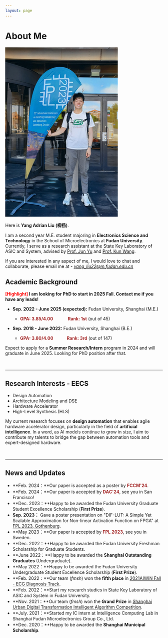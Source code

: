 ```yaml
---
layout: page
---
```


# About Me

  

<img src="images/profile.jpg" class="floatpic" width="360" height="540">

Here is **Yang Adrian Liu (柳扬)**.

I am a second year M.E. student majoring in **Electronics Science and Technology** in the School of Microelectronics at **Fudan University**. Currently, I serve as a research assistant at the State Key Laboratory of ASIC and System, advised by [Prof. Jun Yu](https://sme.fudan.edu.cn/60/5e/c31157a352350/page.htm) and [Prof. Kun Wang](http://eda.ee.ucla.edu/people/kun-wang/index.html). 

If you are interested in any aspect of me, I would love to chat and collaborate, please email me at - *yang_liu22@m.fudan.edu.cn*

## Academic Background

**<font color='red'>[Highlight]</font> I am looking for PhD to start in 2025 Fall. Contact me if you have any leads!**

- **Sep. 2022 - June 2025 (expected):** Fudan University, Shanghai (M.E.)
  - <strong style="color: brown;">GPA: 3.85/4.00</strong> &nbsp; &nbsp; &nbsp; &nbsp; &nbsp;  <strong style="color: brown;">Rank: 1st</strong> (out of 45)

- **Sep. 2018 - June 2022:** Fudan University, Shanghai (B.E.)
  - <strong style="color: brown;">GPA: 3.80/4.00</strong> &nbsp; &nbsp; &nbsp; &nbsp; &nbsp;  <strong style="color: brown;">Rank: 3rd</strong> (out of 147)


Expect to apply for a **Summer Research/Intern** program in 2024 and will graduate in June 2025. Looking for PhD position after that.

<br>

---

## Research Interests - EECS

- Design Automation
- Architecture Modeling and DSE
- Hardware Accelerator
- High-Level Synthesis (HLS)

My current research focuses on **design automation** that enables agile hardware accelerator design, particularly in the field of **artificial intelligence**. In a word, as AI models continue to grow in size, I aim to contribute my talents to bridge the gap between automation tools and expert-designed hardware.

<br>

---

## News and Updates

- **Feb. 2024：**Our paper is accepted as a poster by <strong style="color: brown;">FCCM'24</strong>.
- **Feb. 2024：**Our paper is accepted by <strong style="color: brown;">DAC'24</strong>, see you in San Francisco!
- **Dec. 2023：**Happy to be awarded the Fudan University Graduate Student Excellence Scholarship (**First Prize**).
- **Sep. 2023：** Gave a poster presentation on "DIF-LUT: A Simple Yet Scalable Approximation for Non-linear Activation Function on FPGA" at [FPL 2023, Gothenburg](https://2023.fpl.org/).
- **May 2023：**Our paper is accepted by <strong style="color: brown;">FPL 2023</strong>, see you in Sweden.
- **Dec. 2022：**Happy to be awarded the Fudan University Freshman Scholarship for Graduate Students.
- **June 2022：**Happy to be awarded the **Shanghai Outstanding Graduates** (Undergraduate).
- **May 2022：**Happy to be awarded the Fudan University Undergraduate Student Excellence Scholarship (**First Prize**).
- **Feb. 2022：**Our team (*fmsh*) won the **fifth place** in [2021AIWIN Fall - ECG Diagnosis Track](http://aiwin.org.cn/competitions/64).
- **Feb. 2022：**Start my research studies in State Key Laboratory of ASIC and System in Fudan University.
- **Nov. 2021：**Our team (*fmsh*) won the **Grand Prize** in [Shanghai Urban Digital Transformation Intelligent Algorithm Competition](http://aiwin.org.cn/competitions/60).
- **July. 2021：**Started my IC intern at Intelligence Computing Lab in Shanghai Fudan Microelectronics Group Co., Ltd.
- **Dec. 2020：**Happy to be awarded the **Shanghai Municipal Scholarship**.

<br>
